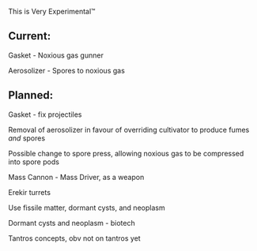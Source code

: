 This is Very Experimental™

## Current:
  Gasket - Noxious gas gunner
  
  Aerosolizer - Spores to noxious gas
## Planned:
Gasket - fix projectiles

Removal of aerosolizer in favour of overriding cultivator to produce fumes _and_ spores

Possible change to spore press, allowing noxious gas to be compressed into spore pods

Mass Cannon - Mass Driver, as a weapon

Erekir turrets

Use fissile matter, dormant cysts, and neoplasm

Dormant cysts and neoplasm - biotech

Tantros concepts, obv not on tantros yet

